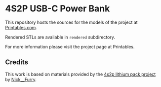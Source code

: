 # 4S2P USB-C Power Bank

This repository hosts the sources for the models of the project at [Printables.com](https://www.printables.com/model/848689-4s2p-usb-c-power-bank).

Rendered STLs are available in `rendered` subdirectory.

For more information please visit the project page at Printables.

## Credits

This work is based on materials provided by the [4s2p lithium pack project](https://www.printables.com/model/249773-4s2p-lithium-pack) by [Nick__Furry](https://www.printables.com/@Nick__Furry).
